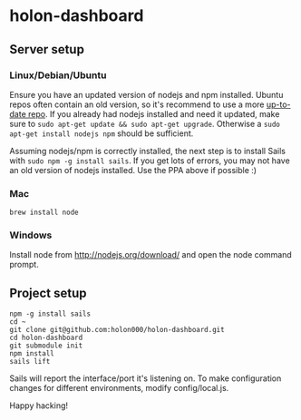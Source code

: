 # holon-dashboard

## Server setup

### Linux/Debian/Ubuntu
Ensure you have an updated version of nodejs and npm installed. Ubuntu repos often contain an old version, so it's recommend to use a more [up-to-date repo](https://launchpad.net/~chris-lea/+archive/node.js/).
If you already had nodejs installed and need it updated, make sure to `sudo apt-get update && sudo apt-get upgrade`. Otherwise a `sudo apt-get install nodejs npm` should be sufficient.

Assuming nodejs/npm is correctly installed, the next step is to install Sails with `sudo npm -g install sails`. If you get lots of errors, you may not have an old version of nodejs installed. Use the PPA above if possible :)

### Mac
`brew install node`

### Windows
Install node from http://nodejs.org/download/ and open the node command prompt.

## Project setup
```
npm -g install sails
cd ~
git clone git@github.com:holon000/holon-dashboard.git
cd holon-dashboard
git submodule init
npm install
sails lift
```

Sails will report the interface/port it's listening on. To make configuration changes for different environments, modify config/local.js.

Happy hacking!
